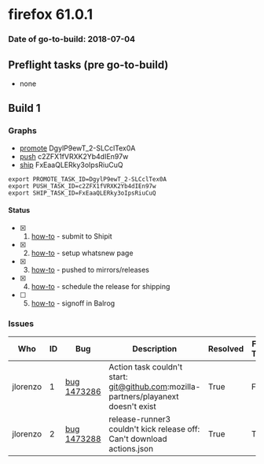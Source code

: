 # firefox 61.0.1

### Date of go-to-build: 2018-07-04

## Preflight tasks (pre go-to-build)
- none

## Build 1  

### Graphs
* [promote](https://tools.taskcluster.net/push-inspector/#/DgylP9ewT_2-SLCclTex0A) DgylP9ewT_2-SLCclTex0A
* [push](https://tools.taskcluster.net/push-inspector/#/c2ZFX1fVRXK2Yb4dIEn97w) c2ZFX1fVRXK2Yb4dIEn97w
* [ship](https://tools.taskcluster.net/push-inspector/#/FxEaaQLERky3oIpsRiuCuQ) FxEaaQLERky3oIpsRiuCuQ
```
export PROMOTE_TASK_ID=DgylP9ewT_2-SLCclTex0A
export PUSH_TASK_ID=c2ZFX1fVRXK2Yb4dIEn97w
export SHIP_TASK_ID=FxEaaQLERky3oIpsRiuCuQ
```


#### Status
- [x] 1.  [how-to](https://wiki.mozilla.org/Release:Release_Automation_on_Mercurial:Starting_a_Release#Submit_to_Ship_It)  - submit to Shipit
- [x] 2.  [how-to](https://github.com/mozilla-releng/releasewarrior-2.0/blob/master/docs/release-promotion/desktop/howto-rc.md)  - setup whatsnew page
- [x] 3.  [how-to](https://github.com/mozilla-releng/releasewarrior-2.0/blob/master/docs/release-promotion/desktop/howto.md#push-artifacts-to-releases-directory)  - pushed to mirrors/releases
- [x] 4.  [how-to](https://github.com/mozilla-releng/releasewarrior-2.0/blob/master/docs/release-promotion/desktop/howto.md#ship-the-release)  - schedule the release for shipping
- [ ] 5.  [how-to](https://github.com/mozilla-releng/releasewarrior-2.0/blob/master/docs/release-promotion/desktop/howto.md#obtain-sign-offs-for-changes)  - signoff in Balrog

### Issues
| Who                 | ID               | Bug                                                                 | Description                | Resolved                | Future Threat                |
| ------------------- | ---------------- | ------------------------------------------------------------------- | -------------------------- | ----------------------- | ---------------------------- |
| jlorenzo  | 1 | [bug 1473286](https://bugzil.la/1473286)        | Action task couldn't start: git@github.com:mozilla-partners/playanext doesn't exist | True | False |
| jlorenzo  | 2 | [bug 1473288](https://bugzil.la/1473288)        | release-runner3 couldn't kick release off: Can't download actions.json | True | True |

